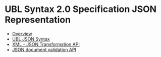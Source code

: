 # UBL Syntax 2.0 Specification JSON Representation

* [Overview](docs/index.md)
* [UBL JSON Syntax](docs/JSONSyntax.md)
* [XML - JSON Transformation API](docs/TransformationAPI.md)
* [JSON document validation API](docs/ValidationAPI.md)

